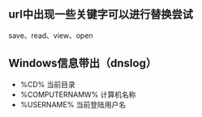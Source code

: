 ## url中出现一些关键字可以进行替换尝试
save、read、view、open

## Windows信息带出（dnslog）
- %CD%				当前目录  
- %COMPUTERNAMW%	计算机名称  
- %USERNAME%		当前登陆用户名  